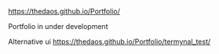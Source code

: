 https://thedaos.github.io/Portfolio/

Portfolio in under development

Alternative ui
https://thedaos.github.io/Portfolio/termynal_test/
